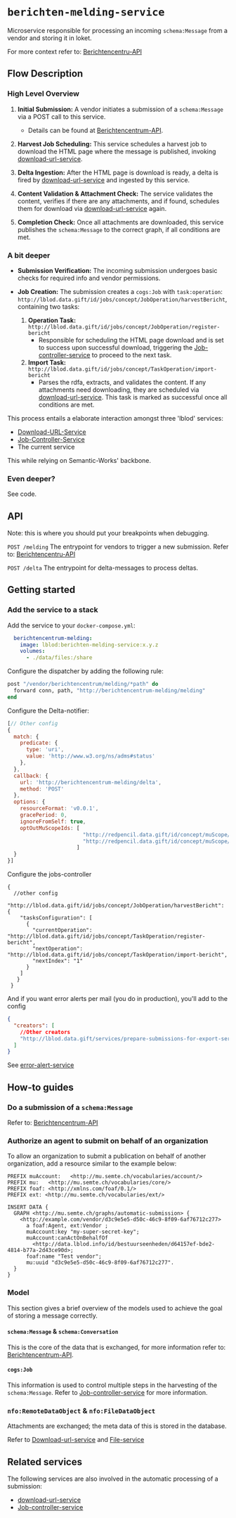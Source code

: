 # `berichten-melding-service`
Microservice responsible for processing an incoming `schema:Message` from a vendor and storing it in loket.

For more context refer to: [Berichtencentru-API](https://lblod.github.io/pages-vendors/#/docs/berichtencentrum-api)

## Flow Description
### High Level Overview
1. **Initial Submission:**
   A vendor initiates a submission of a `schema:Message` via a POST call to this service.
   - Details can be found at [Berichtencentrum-API](https://lblod.github.io/pages-vendors/#/docs/berichtencentrum-api).

2. **Harvest Job Scheduling:**
   This service schedules a harvest job to download the HTML page where the message is published, invoking [download-url-service](https://github.com/lblod/download-url-service).

3. **Delta Ingestion:**
   After the HTML page is download is ready, a delta is fired by [download-url-service](https://github.com/lblod/download-url-service) and ingested by this service.

4. **Content Validation & Attachment Check:**
   The service validates the content, verifies if there are any attachments, and if found, schedules them for download via [download-url-service](https://github.com/lblod/download-url-service) again.

5. **Completion Check:**
   Once all attachments are downloaded, this service publishes the `schema:Message` to the correct graph, if all conditions are met.

### A bit deeper
- **Submission Verification:** The incoming submission undergoes basic checks for required info and vendor permissions.

- **Job Creation:** The submission creates a `cogs:Job` with `task:operation`: `http://lblod.data.gift/id/jobs/concept/JobOperation/harvestBericht`, containing two tasks:
  1. **Operation Task:** `http://lblod.data.gift/id/jobs/concept/JobOperation/register-bericht`
     - Responsible for scheduling the HTML page download and is set to success upon successful download, triggering the [Job-controller-service](https://github.com/lblod/job-controller-service) to proceed to the next task.
  2. **Import Task:** `http://lblod.data.gift/id/jobs/concept/TaskOperation/import-bericht`
     - Parses the rdfa, extracts, and validates the content. If any attachments need downloading, they are scheduled via [download-url-service](https://github.com/lblod/download-url-service). This task is marked as successful once all conditions are met.


This process entails a elaborate interaction amongst three 'lblod' services:
- [Download-URL-Service](https://github.com/lblod/download-url-service)
- [Job-Controller-Service](https://github.com/lblod/job-controller-service)
- The current service

This while relying on Semantic-Works' backbone.

### Even deeper?
See code.

## API
Note: this is where you should put your breakpoints when debugging.

`POST /melding`
The entrypoint for vendors to trigger a new submission.
Refer to: [Berichtencentru-API](https://lblod.github.io/pages-vendors/#/docs/berichtencentrum-api)

`POST /delta`
The entrypoint for delta-messages to process deltas.


## Getting started

### Add the service to a stack

Add the service to your `docker-compose.yml`:

```yaml
  berichtencentrum-melding:
    image: lblod:berichten-melding-service:x.y.z
    volumes:
      - ./data/files:/share
```

Configure the dispatcher by adding the following rule:

```elixir
post "/vendor/berichtencentrum/melding/*path" do
  forward conn, path, "http://berichtencentrum-melding/melding"
end
```

Configure the Delta-notifier:
```javascript
[// Other config
{
  match: {
    predicate: {
      type: 'uri',
      value: 'http://www.w3.org/ns/adms#status'
    },
  },
  callback: {
    url: 'http://berichtencentrum-melding/delta',
    method: 'POST'
  },
  options: {
    resourceFormat: 'v0.0.1',
    gracePeriod: 0,
    ignoreFromSelf: true,
    optOutMuScopeIds: [
                        "http://redpencil.data.gift/id/concept/muScope/deltas/initialSync",
                        "http://redpencil.data.gift/id/concept/muScope/deltas/publicationGraphMaintenance"
                      ]
  }
}]
```

Configure the jobs-controller
```
{
  //other config
  "http://lblod.data.gift/id/jobs/concept/JobOperation/harvestBericht": {
    "tasksConfiguration": [
      {
        "currentOperation": "http://lblod.data.gift/id/jobs/concept/TaskOperation/register-bericht",
        "nextOperation": "http://lblod.data.gift/id/jobs/concept/TaskOperation/import-bericht",
        "nextIndex": "1"
      }
    ]
   }
 }
```

And if you want error alerts per mail (you do in production), you'll add to the config
```json
{
  "creators": [
    //Other creators
    "http://lblod.data.gift/services/prepare-submissions-for-export-service"
  ]
}
```
See [error-alert-service](https://github.com/lblod/loket-error-alert-service)

## How-to guides

### Do a submission of a `schema:Message`

Refer to: [Berichtencentrum-API](https://lblod.github.io/pages-vendors/#/docs/berichtencentrum-api)

### Authorize an agent to submit on behalf of an organization

To allow an organization to submit a publication on behalf of another
organization, add a resource similar to the example below:

```sparql
PREFIX muAccount:   <http://mu.semte.ch/vocabularies/account/>
PREFIX mu:   <http://mu.semte.ch/vocabularies/core/>
PREFIX foaf: <http://xmlns.com/foaf/0.1/>
PREFIX ext: <http://mu.semte.ch/vocabularies/ext/>

INSERT DATA {
  GRAPH <http://mu.semte.ch/graphs/automatic-submission> {
    <http://example.com/vendor/d3c9e5e5-d50c-46c9-8f09-6af76712c277>
      a foaf:Agent, ext:Vendor ;
      muAccount:key "my-super-secret-key";
      muAccount:canActOnBehalfOf
        <http://data.lblod.info/id/bestuurseenheden/d64157ef-bde2-4814-b77a-2d43ce90d>;
      foaf:name "Test vendor";
      mu:uuid "d3c9e5e5-d50c-46c9-8f09-6af76712c277".
  }
}
```

### Model
This section gives a brief overview of the models used to achieve the goal of storing a message correctly.

#### `schema:Message` & `schema:Conversation`
This is the core of the data that is exchanged, for more information refer to: [Berichtencentrum-API](https://lblod.github.io/pages-vendors/#/docs/berichtencentrum-api).

#### `cogs:Job`
This information is used to control multiple steps in the harvesting of the `schema:Message`.
Refer to [Job-controller-service](https://github.com/lblod/job-controller-service) for more information.

### `nfo:RemoteDataObject` & `nfo:FileDataObject`
Attachments are exchanged; the meta data of this is stored in the database.

Refer to [Download-url-service](https://github.com/lblod/download-url-service)
  and [File-service](https://github.com/mu-semtech/file-service)

## Related services

The following services are also involved in the automatic processing of a
submission:

* [download-url-service](https://github.com/lblod/download-url-service)
* [Job-controller-service](https://github.com/lblod/job-controller-service)
